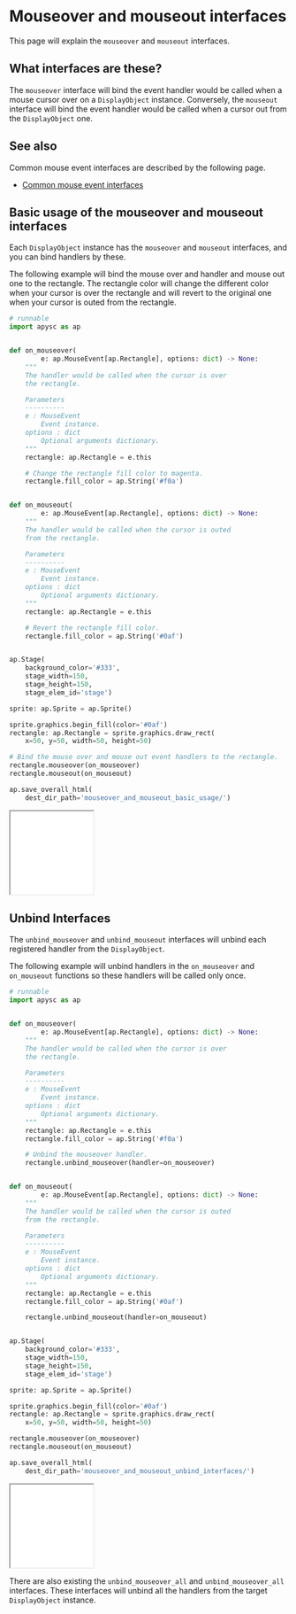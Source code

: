 # Mouseover and mouseout interfaces

This page will explain the `mouseover` and `mouseout` interfaces.

## What interfaces are these?

The `mouseover` interface will bind the event handler would be called when a mouse cursor over on a `DisplayObject` instance. Conversely, the `mouseout` interface will bind the event handler would be called when a cursor out from the `DisplayObject` one.

## See also

Common mouse event interfaces are described by the following page.

- [Common mouse event interfaces](mouse_event_common.md)

## Basic usage of the mouseover and mouseout interfaces

Each `DisplayObject` instance has the `mouseover` and `mouseout` interfaces, and you can bind handlers by these.

The following example will bind the mouse over and handler and mouse out one to the rectangle. The rectangle color will change the different color when your cursor is over the rectangle and will revert to the original one when your cursor is outed from the rectangle.

```py
# runnable
import apysc as ap


def on_mouseover(
        e: ap.MouseEvent[ap.Rectangle], options: dict) -> None:
    """
    The handler would be called when the cursor is over
    the rectangle.

    Parameters
    ----------
    e : MouseEvent
        Event instance.
    options : dict
        Optional arguments dictionary.
    """
    rectangle: ap.Rectangle = e.this

    # Change the rectangle fill color to magenta.
    rectangle.fill_color = ap.String('#f0a')


def on_mouseout(
        e: ap.MouseEvent[ap.Rectangle], options: dict) -> None:
    """
    The handler would be called when the cursor is outed
    from the rectangle.

    Parameters
    ----------
    e : MouseEvent
        Event instance.
    options : dict
        Optional arguments dictionary.
    """
    rectangle: ap.Rectangle = e.this

    # Revert the rectangle fill color.
    rectangle.fill_color = ap.String('#0af')


ap.Stage(
    background_color='#333',
    stage_width=150,
    stage_height=150,
    stage_elem_id='stage')

sprite: ap.Sprite = ap.Sprite()

sprite.graphics.begin_fill(color='#0af')
rectangle: ap.Rectangle = sprite.graphics.draw_rect(
    x=50, y=50, width=50, height=50)

# Bind the mouse over and mouse out event handlers to the rectangle.
rectangle.mouseover(on_mouseover)
rectangle.mouseout(on_mouseout)

ap.save_overall_html(
    dest_dir_path='mouseover_and_mouseout_basic_usage/')
```

<iframe src="static/mouseover_and_mouseout_basic_usage/index.html" width="150" height="150"></iframe>

## Unbind Interfaces

The `unbind_mouseover` and `unbind_mouseout` interfaces will unbind each registered handler from the `DisplayObject`.

The following example will unbind handlers in the `on_mouseover` and `on_mouseout` functions so these handlers will be called only once.

```py
# runnable
import apysc as ap


def on_mouseover(
        e: ap.MouseEvent[ap.Rectangle], options: dict) -> None:
    """
    The handler would be called when the cursor is over
    the rectangle.

    Parameters
    ----------
    e : MouseEvent
        Event instance.
    options : dict
        Optional arguments dictionary.
    """
    rectangle: ap.Rectangle = e.this
    rectangle.fill_color = ap.String('#f0a')

    # Unbind the mouseover handler.
    rectangle.unbind_mouseover(handler=on_mouseover)


def on_mouseout(
        e: ap.MouseEvent[ap.Rectangle], options: dict) -> None:
    """
    The handler would be called when the cursor is outed
    from the rectangle.

    Parameters
    ----------
    e : MouseEvent
        Event instance.
    options : dict
        Optional arguments dictionary.
    """
    rectangle: ap.Rectangle = e.this
    rectangle.fill_color = ap.String('#0af')

    rectangle.unbind_mouseout(handler=on_mouseout)


ap.Stage(
    background_color='#333',
    stage_width=150,
    stage_height=150,
    stage_elem_id='stage')

sprite: ap.Sprite = ap.Sprite()

sprite.graphics.begin_fill(color='#0af')
rectangle: ap.Rectangle = sprite.graphics.draw_rect(
    x=50, y=50, width=50, height=50)

rectangle.mouseover(on_mouseover)
rectangle.mouseout(on_mouseout)

ap.save_overall_html(
    dest_dir_path='mouseover_and_mouseout_unbind_interfaces/')
```

<iframe src="static/mouseover_and_mouseout_unbind_interfaces/index.html" width="150" height="150"></iframe>

There are also existing the `unbind_mouseover_all` and `unbind_mouseover_all` interfaces. These interfaces will unbind all the handlers from the target `DisplayObject` instance.
